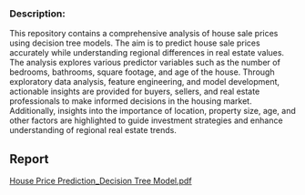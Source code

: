 ### Description:
This repository contains a comprehensive analysis of house sale prices using decision tree models. The aim is to predict house sale prices accurately while understanding regional differences in real estate values. The analysis explores various predictor variables such as the number of bedrooms, bathrooms, square footage, and age of the house. Through exploratory data analysis, feature engineering, and model development, actionable insights are provided for buyers, sellers, and real estate professionals to make informed decisions in the housing market. Additionally, insights into the importance of location, property size, age, and other factors are highlighted to guide investment strategies and enhance understanding of regional real estate trends.

## Report
[House Price Prediction_Decision Tree Model.pdf](https://github.com/srimallipudi/House-Price-Prediction-Using-Decision-Tree-ML-Algorithm/files/14793724/House.Price.Prediction_Decision.Tree.Model.pdf)
